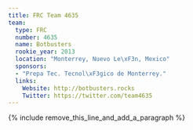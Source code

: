 ```yaml
---
title: FRC Team 4635
team:
  type: FRC
  number: 4635
  name: Botbusters
  rookie_year: 2013
  location: "Monterrey, Nuevo Le\xF3n, Mexico"
  sponsors:
  - "Prepa Tec. Tecnol\xF3gico de Monterrey."
  links:
    Website: http://botbusters.rocks
    Twitter: https://twitter.com/team4635
---
```


{% include remove_this_line_and_add_a_paragraph %}